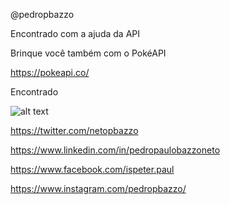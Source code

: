 @pedropbazzo

Encontrado com a ajuda da API

Brinque você também com o PokéAPI

https://pokeapi.co/

Encontrado

![alt text](http://url/https://s2.glbimg.com/7oQooneUakxIxs7rGS3nsVU-11U=/0x0:1080x600/600x0/smart/filters:strip_icc()/i.s3.glbimg.com/v1/AUTH_08fbf48bc0524877943fe86e43087e7a/internal_photos/bs/2019/U/y/SZwidCTouv37cdPcFisw/pokemon-go-gym-update-ditto-sweeping.jpg.optimal.jpg)

https://twitter.com/netopbazzo

https://www.linkedin.com/in/pedropaulobazzoneto

https://www.facebook.com/ispeter.paul

https://www.instagram.com/pedropbazzo/


